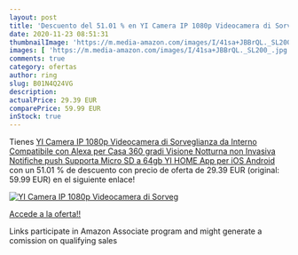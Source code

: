 ```yaml
---
layout: post
title: 'Descuento del 51.01 % en YI Camera IP 1080p Videocamera di Sorveg'
date: 2020-11-23 08:51:31
thumbnailImage: 'https://m.media-amazon.com/images/I/41sa+JBBrQL._SL200_.jpg'
images: [ 'https://m.media-amazon.com/images/I/41sa+JBBrQL._SL200_.jpg' ]
comments: true
category: ofertas
author: ring
slug: B01N4Q24VG
description:
actualPrice: 29.39 EUR
comparePrice: 59.99 EUR
inStock: true
---
```


Tienes [YI Camera IP 1080p Videocamera di Sorveglianza da Interno Compatibile con Alexa per Casa  360 gradi  Visione Notturna non Invasiva  Notifiche push Supporta Micro SD a 64gb YI HOME App per iOS Android](https://www.amazon.it/dp/B01N4Q24VG/?tag=tolees00-21) con un 51.01 % de descuento con precio de oferta de 29.39 EUR (original: 59.99 EUR) en el siguiente enlace!

[![YI Camera IP 1080p Videocamera di Sorveg](https://m.media-amazon.com/images/I/41sa+JBBrQL._SL200_.jpg)](https://www.amazon.it/dp/B01N4Q24VG/?tag=tolees00-21)

[Accede a la oferta!!](https://www.amazon.it/dp/B01N4Q24VG/?tag=tolees00-21)

Links participate in Amazon Associate program and might generate a comission on qualifying sales


